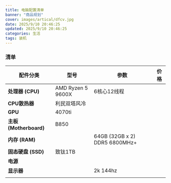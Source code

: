 ```yaml
---
title: 电脑配置清单
banner: "商品规划"
cover: images/artical/dfcv.jpg
date: 2025/9/10 20:46:25
updated: 2025/9/10 20:46:25
categories: 生活
tags: 装机
---
```




### 清单

| 配件分类                 | 型号                            | 参数      | 价格  |
| -------------------- | ----------------------------- | ------- | --- |
| **处理器 (CPU)**        | AMD Ryzen 5 9600X             | 6核心12线程 |     |
| **CPU散热器**           | 利民双塔风冷                        |         |     |
| **GPU**              | 4070ti                        |         |     |
| **主板 (Motherboard)** | B850                          |         |     |
| **内存 (RAM)**         | | 64GB (32GB x 2) DDR5 6800MHz+      |     |
| **固态硬盘 (SSD)**       | 致钛1TB                         |         |     |
| **电源**               |                               |         |     |
| **显示器**              |                       | 2k 144hz        |     |
|                      |                               |         |     |
